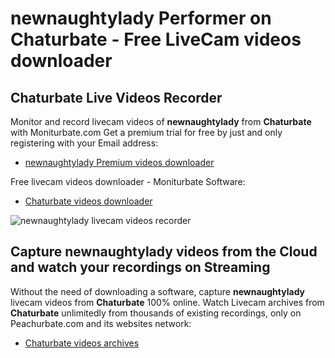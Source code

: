 # newnaughtylady Performer on Chaturbate - Free LiveCam videos downloader

## Chaturbate Live Videos Recorder

Monitor and record livecam videos of **newnaughtylady** from **Chaturbate** with Moniturbate.com
Get a premium trial for free by just and only registering with your Email address:
* [newnaughtylady Premium videos downloader](https://moniturbate.com/request-demo-licence-key.html)

Free livecam videos downloader - Moniturbate Software:
* [Chaturbate videos downloader](https://moniturbate.com/moniturbate-download-software.html)

![newnaughtylady livecam videos recorder](https://peachurnet.com/templates/moniturbate-software.png)


## Capture newnaughtylady videos from the Cloud and watch your recordings on Streaming

Without the need of downloading a software, capture **newnaughtylady** livecam videos from **Chaturbate** 100% online.
Watch Livecam archives from **Chaturbate** unlimitedly from thousands of existing recordings, only on Peachurbate.com and its websites network:
* [Chaturbate videos archives](https://peachurnet.com/)